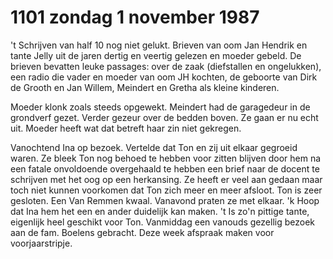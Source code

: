 # 1101 zondag 1 november 1987
't Schrijven van half 10 nog niet gelukt. Brieven van oom Jan Hendrik en tante Jelly uit de jaren dertig en veertig gelezen en moeder gebeld. De brieven bevatten leuke passages: over de zaak (diefstallen en ongelukken), een radio die vader en moeder van oom JH kochten, de geboorte van Dirk de Grooth en Jan Willem, Meindert en Gretha als kleine kinderen.
  
Moeder klonk zoals steeds opgewekt. Meindert had de garagedeur in de grondverf gezet. Verder gezeur over de bedden boven. Ze gaan er nu echt uit. Moeder heeft wat dat betreft haar zin niet gekregen. 
  
Vanochtend Ina op bezoek. Vertelde dat Ton en zij uit elkaar gegroeid waren. Ze bleek Ton nog behoed te hebben voor zitten blijven door hem na een fatale onvoldoende overgehaald te hebben een brief naar de docent te schrijven met het oog op een herkansing. Ze heeft er veel aan gedaan maar toch niet kunnen voorkomen dat Ton zich meer en meer afsloot. Ton is zeer gesloten. Een Van Remmen kwaal. Vanavond praten ze met elkaar. 'k Hoop dat Ina hem het een en ander duidelijk kan maken. 't Is zo'n pittige tante, eigenlijk heel geschikt voor Ton. Vanmiddag een vanouds gezellig bezoek aan de fam. Boelens gebracht. Deze week afspraak maken voor voorjaarstripje. 